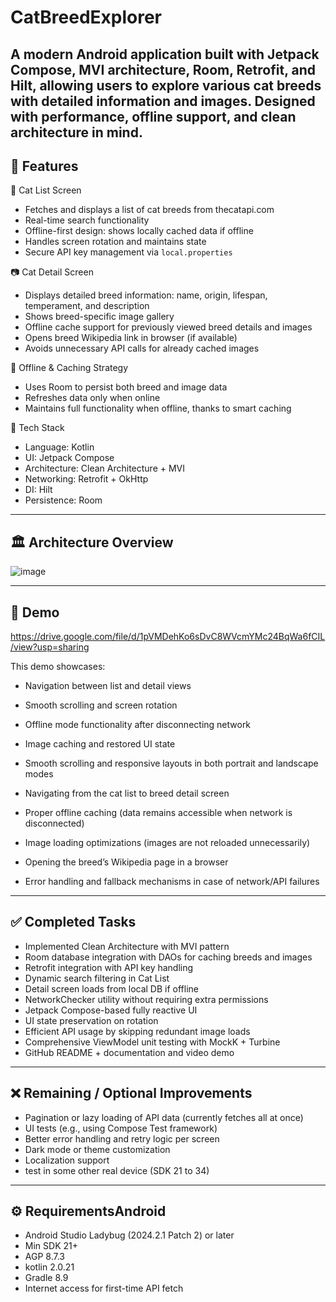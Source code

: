 # CatBreedExplorer

A modern Android application built with Jetpack Compose, MVI architecture, Room, Retrofit, and Hilt, allowing users to explore various cat breeds with detailed information and images. Designed with performance, offline support, and clean architecture in mind.
---

## 🚀 Features

📄 Cat List Screen
- Fetches and displays a list of cat breeds from thecatapi.com
- Real-time search functionality
- Offline-first design: shows locally cached data if offline
- Handles screen rotation and maintains state
- Secure API key management via `local.properties`

📷 Cat Detail Screen
- Displays detailed breed information: name, origin, lifespan, temperament, and description
- Shows breed-specific image gallery
- Offline cache support for previously viewed breed details and images
- Opens breed Wikipedia link in browser (if available)
- Avoids unnecessary API calls for already cached images

📅 Offline & Caching Strategy
- Uses Room to persist both breed and image data
- Refreshes data only when online
- Maintains full functionality when offline, thanks to smart caching

🔧 Tech Stack
- Language: Kotlin
- UI: Jetpack Compose
- Architecture: Clean Architecture + MVI
- Networking: Retrofit + OkHttp
- DI: Hilt
- Persistence: Room

---

## 🏛 Architecture Overview
![image](https://github.com/user-attachments/assets/ccd2b2d5-108c-426e-94b7-1ff547c09eca)

---

## 🔮 Demo
https://drive.google.com/file/d/1pVMDehKo6sDvC8WVcmYMc24BqWa6fCIL/view?usp=sharing


This demo showcases:
- Navigation between list and detail views
- Smooth scrolling and screen rotation
- Offline mode functionality after disconnecting network
- Image caching and restored UI state

- Smooth scrolling and responsive layouts in both portrait and landscape modes
- Navigating from the cat list to breed detail screen
- Proper offline caching (data remains accessible when network is disconnected)
- Image loading optimizations (images are not reloaded unnecessarily)
- Opening the breed’s Wikipedia page in a browser
- Error handling and fallback mechanisms in case of network/API failures
---

## ✅ Completed Tasks

- Implemented Clean Architecture with MVI pattern
- Room database integration with DAOs for caching breeds and images
- Retrofit integration with API key handling
- Dynamic search filtering in Cat List
- Detail screen loads from local DB if offline
- NetworkChecker utility without requiring extra permissions
- Jetpack Compose-based fully reactive UI
- UI state preservation on rotation
- Efficient API usage by skipping redundant image loads
- Comprehensive ViewModel unit testing with MockK + Turbine
- GitHub README + documentation and video demo

---


## ❌ Remaining / Optional Improvements

- Pagination or lazy loading of API data (currently fetches all at once)
- UI tests (e.g., using Compose Test framework)
- Better error handling and retry logic per screen
- Dark mode or theme customization
- Localization support
- test in  some other real device (SDK 21 to 34) 
---


## ⚙ RequirementsAndroid 
- Android Studio Ladybug (2024.2.1 Patch 2) or later
- Min SDK 21+
- AGP 8.7.3
- kotlin 2.0.21
- Gradle 8.9
- Internet access for first-time API fetch




